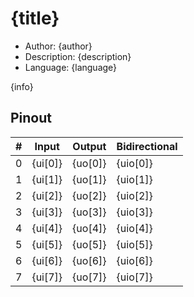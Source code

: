 # {title}

* Author: {author}
* Description: {description}
* Language: {language}

{info}

## Pinout

| # | Input        | Output       | Bidirectional      |
|---|--------------|--------------|--------------------|
| 0 | {ui[0]}      | {uo[0]}      | {uio[0]}           |
| 1 | {ui[1]}      | {uo[1]}      | {uio[1]}           |
| 2 | {ui[2]}      | {uo[2]}      | {uio[2]}           |
| 3 | {ui[3]}      | {uo[3]}      | {uio[3]}           |
| 4 | {ui[4]}      | {uo[4]}      | {uio[4]}           |
| 5 | {ui[5]}      | {uo[5]}      | {uio[5]}           |
| 6 | {ui[6]}      | {uo[6]}      | {uio[6]}           |
| 7 | {ui[7]}      | {uo[7]}      | {uio[7]}           |
